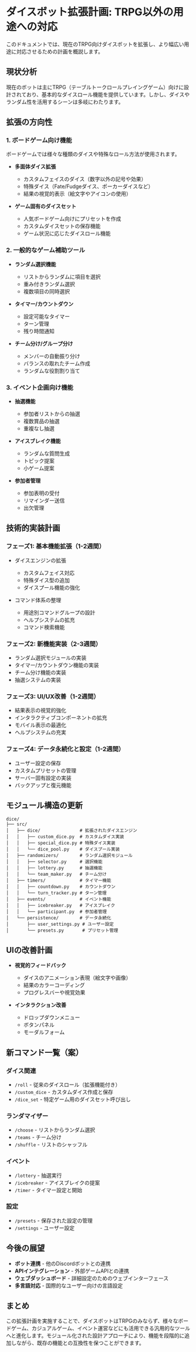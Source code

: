 # ダイスボット拡張計画: TRPG以外の用途への対応

このドキュメントでは、現在のTRPG向けダイスボットを拡張し、より幅広い用途に対応させるための計画を概説します。

## 現状分析

現在のボットは主にTRPG（テーブルトークロールプレイングゲーム）向けに設計されており、基本的なダイスロール機能を提供しています。しかし、ダイスやランダム性を活用するシーンは多岐にわたります。

## 拡張の方向性

### 1. ボードゲーム向け機能

ボードゲームでは様々な種類のダイスや特殊なロール方法が使用されます。

- **多面体ダイス拡張**
  - カスタムフェイスのダイス（数字以外の記号や効果）
  - 特殊ダイス（Fate/Fudgeダイス、ポーカーダイスなど）
  - 結果の視覚的表示（絵文字やアイコンの使用）

- **ゲーム固有のダイスセット**
  - 人気ボードゲーム向けにプリセットを作成
  - カスタムダイスセットの保存機能
  - ゲーム状況に応じたダイスロール機能

### 2. 一般的なゲーム補助ツール

- **ランダム選択機能**
  - リストからランダムに項目を選択
  - 重み付きランダム選択
  - 複数項目の同時選択

- **タイマー/カウントダウン**
  - 設定可能なタイマー
  - ターン管理
  - 残り時間通知

- **チーム分け/グループ分け**
  - メンバーの自動振り分け
  - バランスの取れたチーム作成
  - ランダムな役割割り当て

### 3. イベント企画向け機能

- **抽選機能**
  - 参加者リストからの抽選
  - 複数賞品の抽選
  - 重複なし抽選

- **アイスブレイク機能**
  - ランダムな質問生成
  - トピック提案
  - 小ゲーム提案

- **参加者管理**
  - 参加表明の受付
  - リマインダー送信
  - 出欠管理

## 技術的実装計画

### フェーズ1: 基本機能拡張（1-2週間）

- ダイスエンジンの拡張
  - カスタムフェイス対応
  - 特殊ダイス型の追加
  - ダイスプール機能の強化

- コマンド体系の整理
  - 用途別コマンドグループの設計
  - ヘルプシステムの拡充
  - コマンド検索機能

### フェーズ2: 新機能実装（2-3週間）

- ランダム選択モジュールの実装
- タイマー/カウントダウン機能の実装
- チーム分け機能の実装
- 抽選システムの実装

### フェーズ3: UI/UX改善（1-2週間）

- 結果表示の視覚的強化
- インタラクティブコンポーネントの拡充
- モバイル表示の最適化
- ヘルプシステムの充実

### フェーズ4: データ永続化と設定（1-2週間）

- ユーザー設定の保存
- カスタムプリセットの管理
- サーバー固有設定の実装
- バックアップと復元機能

## モジュール構造の更新

```
dice/
├── src/
│   ├── dice/               # 拡張されたダイスエンジン
│   │   ├── custom_dice.py  # カスタムダイス実装
│   │   ├── special_dice.py # 特殊ダイス実装
│   │   └── dice_pool.py    # ダイスプール実装
│   ├── randomizers/        # ランダム選択モジュール
│   │   ├── selector.py     # 選択機能
│   │   ├── lottery.py      # 抽選機能
│   │   └── team_maker.py   # チーム分け
│   ├── timers/             # タイマー機能
│   │   ├── countdown.py    # カウントダウン
│   │   └── turn_tracker.py # ターン管理
│   ├── events/             # イベント機能
│   │   ├── icebreaker.py   # アイスブレイク
│   │   └── participant.py  # 参加者管理
│   └── persistence/        # データ永続化
│       ├── user_settings.py # ユーザー設定
│       └── presets.py       # プリセット管理
```

## UIの改善計画

- **視覚的フィードバック**
  - ダイスのアニメーション表現（絵文字や画像）
  - 結果のカラーコーディング
  - プログレスバーや視覚効果

- **インタラクション改善**
  - ドロップダウンメニュー
  - ボタンパネル
  - モーダルフォーム

## 新コマンド一覧（案）

### ダイス関連
- `/roll` - 従来のダイスロール（拡張機能付き）
- `/custom_dice` - カスタムダイス作成と保存
- `/dice_set` - 特定ゲーム用のダイスセット呼び出し

### ランダマイザー
- `/choose` - リストからランダム選択
- `/teams` - チーム分け
- `/shuffle` - リストのシャッフル

### イベント
- `/lottery` - 抽選実行
- `/icebreaker` - アイスブレイクの提案
- `/timer` - タイマー設定と開始

### 設定
- `/presets` - 保存された設定の管理
- `/settings` - ユーザー設定

## 今後の展望

- **ボット連携** - 他のDiscordボットとの連携
- **APIインテグレーション** - 外部ゲームAPIとの連携
- **ウェブダッシュボード** - 詳細設定のためのウェブインターフェース
- **多言語対応** - 国際的なユーザー向けの言語設定

## まとめ

この拡張計画を実施することで、ダイスボットはTRPGのみならず、様々なボードゲーム、カジュアルゲーム、イベント運営などにも活用できる汎用的なツールへと進化します。モジュール化された設計アプローチにより、機能を段階的に追加しながら、既存の機能との互換性を保つことができます。 